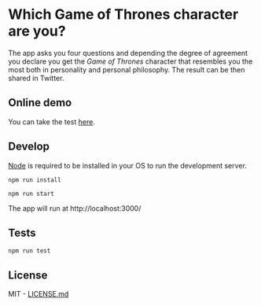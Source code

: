 # Which Game of Thrones character are you?

The app asks you four questions and depending the degree of agreement you declare you get the <i>Game of Thrones</i> character that resembles you the most
both in personality and personal philosophy.
The result can be then shared in Twitter.

## Online demo

You can take the test [here](http://test-got.now.sh).

## Develop

[Node](https://nodejs.org/en/download/) is required to be installed in your OS to run the development server.

```
npm run install
```

```
npm run start
```

The app will run at http://localhost:3000/

## Tests

```
npm run test
```

## License

MIT - [LICENSE.md](LICENSE.MD)
